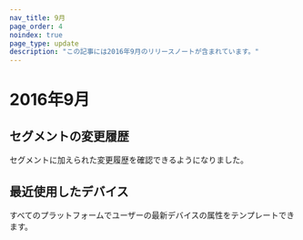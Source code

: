 ```yaml
---
nav_title: 9月
page_order: 4
noindex: true
page_type: update
description: "この記事には2016年9月のリリースノートが含まれています。"
---
```


# 2016年9月

## セグメントの変更履歴
セグメントに加えられた変更履歴を確認できるようになりました。

## 最近使用したデバイス
すべてのプラットフォームでユーザーの最新デバイスの属性をテンプレートできます。
